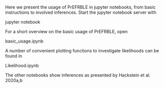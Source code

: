 Here we present the usage of PrEFRBLE in jupyter notebooks, from basic instructions to involved inferences. Start the jupyter notebook server with

jupyter notebook

For a short overview on the basic usage of PrEFRBLE, open

basic_usage.ipynb

A number of convenient plotting functions to investigate likelihoods can be found in

Likelihood.ipynb

The other notebooks show inferences as presented by Hackstein et al. 2020a,b

